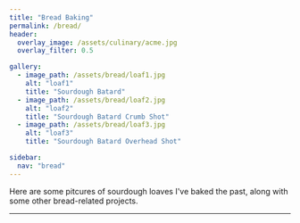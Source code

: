 ```yaml
---
title: "Bread Baking"
permalink: /bread/
header:
  overlay_image: /assets/culinary/acme.jpg
  overlay_filter: 0.5

gallery:
  - image_path: /assets/bread/loaf1.jpg
    alt: "loaf1"
    title: "Sourdough Batard"
  - image_path: /assets/bread/loaf2.jpg
    alt: "loaf2"
    title: "Sourdough Batard Crumb Shot"
  - image_path: /assets/bread/loaf3.jpg
    alt: "loaf3"
    title: "Sourdough Batard Overhead Shot"

sidebar:
  nav: "bread"
---
```


Here are some pitcures of sourdough loaves I've baked the past, along with some other bread-related projects.

---





